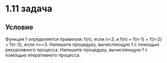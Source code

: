 # 1.11 задача

## Условие

Функция f определяется правилом: f(n), если n<3, и f(n) = f(n-1) + f(n-2) + f(n-3), если n>=3. Напишите процедуру, вычисляющую f с помощью рекурсивного процесса. Напишите процедуру, вычисляющую f с помощью итеративного процесса.
